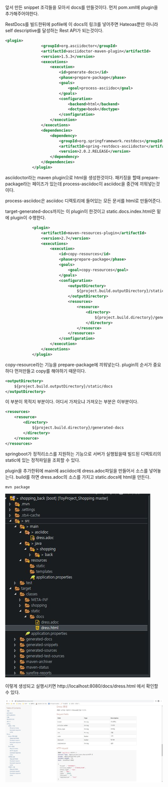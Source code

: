 앞서 만든 snippet 조각들을 모아서 docs를 만들것이다. 먼저 pom.xml에 plugin을 추가해주어야한다.



RestDocs를 빌드한뒤에 pofile에 이 docs의 링크를 넣어주면 Hateoas뿐만 아니라 self descriptive를 달성하는 Rest API가 되는것이다.

```xml
<plugin>
                <groupId>org.asciidoctor</groupId>
                <artifactId>asciidoctor-maven-plugin</artifactId>
                <version>1.5.3</version>
                <executions>
                    <execution>
                        <id>generate-docs</id>
                        <phase>prepare-package</phase>
                        <goals>
                            <goal>process-asciidoc</goal>
                        </goals>
                        <configuration>
                            <backend>html</backend>
                            <doctype>book</doctype>
                        </configuration>
                    </execution>
                </executions>
                <dependencies>
                    <dependency>
                        <groupId>org.springframework.restdocs</groupId>
                        <artifactId>spring-restdocs-asciidoctor</artifactId>
                        <version>2.0.2.RELEASE</version>
                    </dependency>
                </dependencies>
            </plugin>

```

asciidoctor라는 maven plugin으로 html을 생성한것이다. 패키징을 할때  prepare-package라는 페이즈가 있는데 process-asciidoc이 asciidoc을 중간에 끼워넣는것이다.

process-asciidoc은 asciidoc 디렉토리에 들어있는 모든 문서를 html로 만들어준다.



target-generated-docs까지는 이 plugin이 한것이고 static.docs.index.html은 밑에 plugin이 수행한다.

```xml
            <plugin>
                <artifactId>maven-resources-plugin</artifactId>
                <version>2.7</version>
                <executions>
                    <execution>
                        <id>copy-resources</id>
                        <phase>prepare-package</phase>
                        <goals>
                            <goal>copy-resources</goal>
                        </goals>
                        <configuration>
                            <outputDirectory>
                                ${project.build.outputDirectory}/static/docs
                            </outputDirectory>
                            <resources>
                                <resource>
                                    <directory>
                                        ${project.build.directory}/generated-docs
                                    </directory>
                                </resource>
                            </resources>
                        </configuration>
                    </execution>
                </executions>
            </plugin>
```



copy-resource라는 기능을 prepare-package에 끼워넣는다.  plugin의 순서가 중요하다 먼저만들고 copy를 해야하기 때문이다.

```xml
<outputDirectory>
    ${project.build.outputDirectory}/static/docs
</outputDirectory>
```

이 부분이 목적지 부분이다. 어디서 가져오냐 가져오는 부분은 이부분이다.

```xml
<resources>
    <resource>
        <directory>
            ${project.build.directory}/generated-docs
        </directory>
    </resource>
</resources>
```



springboot가 정적리소스를 지원하는 기능으로 서버가 실행됬을때 빌드된 디렉토리의 static에 있는 정적파일을 조회할 수 있다.



plugin을 추가한뒤에 main에 asciidoc에 dress.adoc파일을 만들어서 소스를 넣어놓는다. build를 하면 dress.adoc의 소스를 가지고 static.docs에 html을 만든다.

```
mvn package
```



<img src=".\asset\7-RestDocs_html생성.JPG" alt="6-RestDocs_generated_snippet"  />

이렇게 생성되고 실행시키면  http://localhost:8080/docs/dress.html 에서 확인할 수 있다.



<img src=".\asset\7-RestDocs_html.JPG" alt="6-RestDocs_generated_snippet"  />

